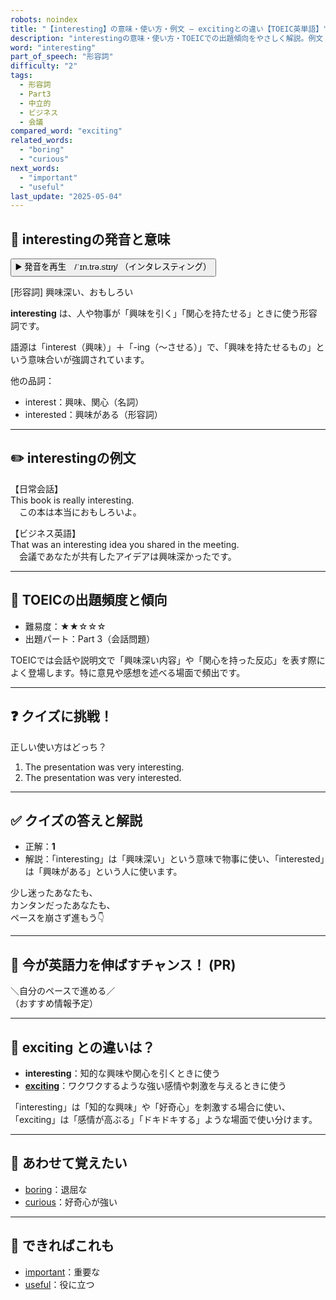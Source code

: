 ```yaml
---
robots: noindex
title: "【interesting】の意味・使い方・例文 ― excitingとの違い【TOEIC英単語】"
description: "interestingの意味・使い方・TOEICでの出題傾向をやさしく解説。例文・クイズ付きでexcitingとの違いもわかりやすく学べます。"
word: "interesting"
part_of_speech: "形容詞"
difficulty: "2"
tags:
  - 形容詞
  - Part3
  - 中立的
  - ビジネス
  - 会議
compared_word: "exciting"
related_words:
  - "boring"
  - "curious"
next_words:
  - "important"
  - "useful"
last_update: "2025-05-04"
---
```


## 🔰 interestingの発音と意味

<button class="play-audio" onclick="playTTS('interesting')">
  <span class="play-audio-main">
    ▶️ 発音を再生　/ˈɪn.trə.stɪŋ/
  </span>
  <span class="play-audio-sub">
    （インタレスティング）
  </span>
</button>

[形容詞] 興味深い、おもしろい

**interesting** は、人や物事が「興味を引く」「関心を持たせる」ときに使う形容詞です。

語源は「interest（興味）」＋「-ing（～させる）」で、「興味を持たせるもの」という意味合いが強調されています。

他の品詞：  
- interest：興味、関心（名詞）
- interested：興味がある（形容詞）

---

## ✏️ interestingの例文

【日常会話】  
This book is really interesting.  
　この本は本当におもしろいよ。

【ビジネス英語】  
That was an interesting idea you shared in the meeting.  
　会議であなたが共有したアイデアは興味深かったです。

---

## 🎯 TOEICの出題頻度と傾向

- 難易度：★★☆☆☆
- 出題パート：Part 3（会話問題）

TOEICでは会話や説明文で「興味深い内容」や「関心を持った反応」を表す際によく登場します。特に意見や感想を述べる場面で頻出です。

---

## ❓ クイズに挑戦！

正しい使い方はどっち？

1. The presentation was very interesting.  
2. The presentation was very interested.

---

## ✅ クイズの答えと解説

- 正解：**1**
- 解説：「interesting」は「興味深い」という意味で物事に使い、「interested」は「興味がある」という人に使います。

少し迷ったあなたも、  
カンタンだったあなたも、  
ペースを崩さず進もう👇️

---

## 🚀 今が英語力を伸ばすチャンス！ (PR)

<div class="info-center">
＼自分のペースで進める／<br>  
（おすすめ情報予定）
</div>

---

## 🤔  exciting との違いは？

- **interesting**：知的な興味や関心を引くときに使う
- **[exciting](/word/exciting)**：ワクワクするような強い感情や刺激を与えるときに使う

「interesting」は「知的な興味」や「好奇心」を刺激する場合に使い、「exciting」は「感情が高ぶる」「ドキドキする」ような場面で使い分けます。

---

## 🧩 あわせて覚えたい

- [boring](/word/boring)：退屈な
- [curious](/word/curious)：好奇心が強い

---

## 📖 できればこれも

- [important](/word/important)：重要な
- [useful](/word/useful)：役に立つ

<!-- cvid: aid18_bid43 -->
